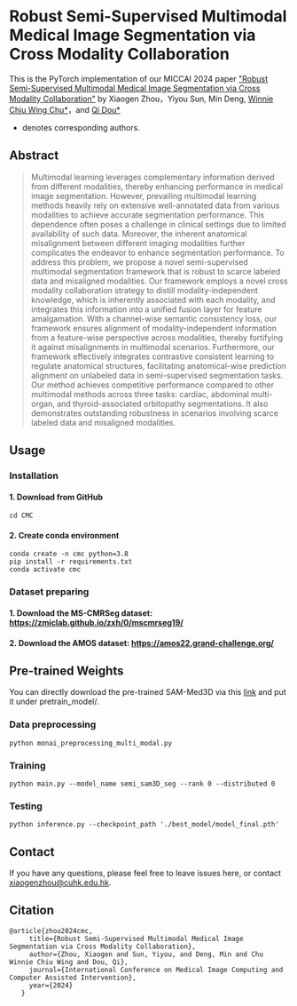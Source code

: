 # Robust Semi-Supervised Multimodal Medical Image Segmentation via Cross Modality Collaboration

This is the PyTorch implementation of our MICCAI 2024 paper ["Robust Semi-Supervised Multimodal Medical Image Segmentation via Cross Modality Collaboration"](https://github.com/med-air/CMC) by Xiaogen Zhou，Yiyou Sun, Min Deng, [Winnie Chiu Wing Chu*](https://scholar.google.com/citations?user=qgTwajMAAAAJ&hl=zh-CN&oi=ao)，and [Qi Dou*](https://www.cse.cuhk.edu.hk/~qdou/)
* denotes corresponding authors.


## Abstract
> Multimodal learning leverages complementary information derived from different modalities, thereby enhancing performance in medical image segmentation. However, prevailing multimodal learning methods heavily rely on extensive well-annotated data from various modalities to achieve accurate segmentation performance. This dependence often poses a challenge in clinical settings due to limited availability of such data. Moreover, the inherent anatomical misalignment between different imaging modalities further complicates the endeavor to enhance segmentation performance. To address this problem, we propose a novel semi-supervised multimodal segmentation framework that is robust to scarce labeled data and misaligned modalities. Our framework employs a novel cross modality collaboration strategy to distill modality-independent knowledge, which is inherently associated with each modality, and integrates this information into a unified fusion layer for feature amalgamation. With a channel-wise semantic consistency loss, our framework ensures alignment of modality-independent information from a feature-wise perspective across modalities, thereby fortifying it against misalignments in multimodal scenarios. Furthermore, our framework effectively integrates contrastive consistent learning to regulate anatomical structures, facilitating anatomical-wise prediction alignment on unlabeled data in semi-supervised segmentation tasks. Our method achieves competitive performance compared to other multimodal methods across three tasks: cardiac, abdominal multi-organ, and thyroid-associated orbitopathy segmentations. It also demonstrates outstanding robustness in scenarios involving scarce labeled data and misaligned modalities. 

## Usage
### Installation
#### 1. Download from GitHub
```git clone https://github.com/med-air/CMC.git
cd CMC
```
#### 2. Create conda environment
```
conda create -n cmc python=3.8
pip install -r requirements.txt
conda activate cmc
```
### Dataset preparing
#### 1. Download the MS-CMRSeg dataset: https://zmiclab.github.io/zxh/0/mscmrseg19/
#### 2. Download the AMOS dataset: https://amos22.grand-challenge.org/
## Pre-trained Weights
You can directly download the pre-trained SAM-Med3D via this [link](https://drive.google.com/file/d/1PFeUjlFMAppllS9x1kAWyCYUJM9re2Ub/view) and put it under pretrain_model/.

### Data preprocessing
```
python monai_preprocessing_multi_modal.py
```
### Training
```
python main.py --model_name semi_sam3D_seg --rank 0 --distributed 0
```
### Testing
```
python inference.py --checkpoint_path './best_model/model_final.pth'
```
## Contact
If you have any questions, please feel free to leave issues here, or contact [xiaogenzhou@cuhk.edu.hk](xiaogenzhou@cuhk.edu.hk).
## Citation
```
@article{zhou2024cmc,
     title={Robust Semi-Supervised Multimodal Medical Image Segmentation via Cross Modality Collaboration},
     author={Zhou, Xiaogen and Sun, Yiyou, and Deng, Min and Chu Winnie Chiu Wing and Dou, Qi},
     journal={International Conference on Medical Image Computing and Computer Assisted Intervention},
     year={2024}
   }
```



